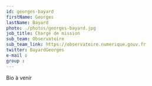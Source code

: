 ```yaml
---
id: georges-bayard
firstName: Georges
lastName: Bayard
photo: ./photos/georges-bayard.jpg
job_title: Chargé de mission
sub_team: Observatoire
sub_team_link: https://observatoire.numerique.gouv.fr
twitter: BayardGeorges
e-mail :
group : 
---
```


Bio à venir
